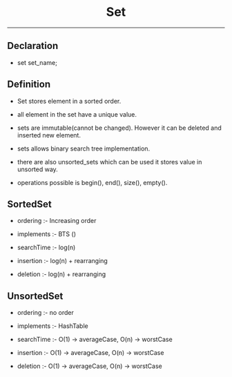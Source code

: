 <h1 align="center">
  	<span>Set</span>
</h1>

---

## Declaration

- set <int> set_name;

## Definition

- Set stores element in a sorted order.

- all element in the set have a unique value.

- sets are immutable(cannot be changed). However it can be deleted and inserted new element.

- sets allows binary search tree implementation.

- there are also unsorted_sets which can be used it stores value in unsorted way.

- operations possible is begin(), end(), size(), empty().

## SortedSet

- ordering :- Increasing order

- implements :- BTS ()

- searchTime :- log(n)

- insertion :- log(n) + rearranging

- deletion :- log(n) + rearranging

## UnsortedSet

- ordering :- no order

- implements :- HashTable

- searchTime :- O(1) -> averageCase, O(n) -> worstCase

- insertion :- O(1) -> averageCase, O(n) -> worstCase

- deletion :- O(1) -> averageCase, O(n) -> worstCase
